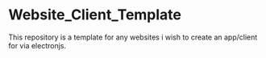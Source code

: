 # Website_Client_Template
This repository is a template for any websites i wish to create an app/client for via electronjs.
